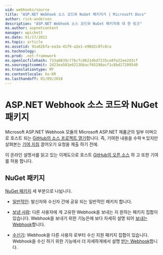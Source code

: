 ```yaml
---
uid: webhooks/source
title: "ASP.NET Webhook 소스 코드와 NuGet 패키지가 | Microsoft Docs"
author: rick-anderson
description: "ASP.NET Webhook 소스 코드와 NuGet 패키지에 대 한 링크"
ms.author: aspnetcontent
manager: wpickett
ms.date: 01/17/2012
ms.topic: article
ms.assetid: 91a62bfa-ea3a-41f9-a2e1-e90d2c8fc8ca
ms.technology: 
ms.prod: .net-framework
ms.openlocfilehash: 733a0839c77bcfc96214bdf235ce8fe22ee2d3cf
ms.sourcegitcommit: 2d23ea501e0213bbacf65298acf1c8bd17209540
ms.translationtype: MT
ms.contentlocale: ko-KR
ms.lasthandoff: 01/09/2018
---
```

# <a name="aspnet-webhooks-source-code-and-nuget-packages"></a>ASP.NET Webhook 소스 코드와 NuGet 패키지

Microsoft ASP.NET Webhook 모듈의 Microsoft ASP.NET 제품군의 일부 이며으로 호스트 되는 [GitHub의 소스 프로젝트 열기](https://github.com/aspnet/WebHooks)합니다. 즉, 기여한 내용을 수락 म 있지만 살펴본는 [기여 지침](https://github.com/aspnet/Home/blob/master/CONTRIBUTING.md) 끌어오기 요청을 제출 하기 전에.

이 온라인 설명서를 읽고 있는 이제도으로 호스트 [GitHub의 오픈 소스](http://docs.asp.net/en/latest/contribute/style-guide.html#style-guide) 하 고 또한 기여를 허용 합니다.

## <a name="nuget-packages"></a>NuGet 패키지

[NuGet 패키지](https://nuget.org/packages?q=Microsoft.AspNet.WebHooks) 세 부분으로 나뉩니다.

* [일반적인](https://www.nuget.org/packages?q=Microsoft.AspNet.WebHooks.Common): 발신자와 수신자 간에 공유 되는 일반적인 패키지 합니다.

* [보낸 사람](https://www.nuget.org/packages?q=Microsoft.AspNet.WebHooks.Custom): 다른 사용자에 게 고유한 Webhook을 보내는 지 원하는 패키지 집합이 있습니다. Webhook을 보내기 위한 기능은에 보다 자세히 설명 되어 [보내는 Webhook](sending/index.md)합니다.

* [수신기](https://www.nuget.org/packages?q=Microsoft.AspNet.WebHooks.Receivers): Webhook을 다른 사용자 로부터 수신 지원 패키지 집합이 있습니다. Webhook을 수신 하기 위한 기능에서 더 자세하게에서 설명 [받는 Webhook](receiving/index.md)합니다.
